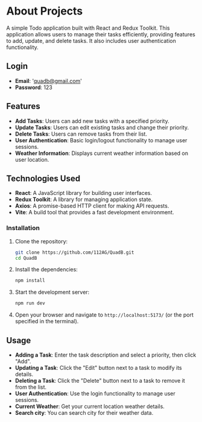 # About Projects 
A simple Todo application built with React and Redux Toolkit. This application allows users to manage their tasks efficiently, providing features to add, update, and delete tasks. It also includes user authentication functionality.

## Login 
 - **Email**: 'quadb@gmail.com'
 - **Password**: 123

## Features

- **Add Tasks**: Users can add new tasks with a specified priority.
- **Update Tasks**: Users can edit existing tasks and change their priority.
- **Delete Tasks**: Users can remove tasks from their list.
- **User Authentication**: Basic login/logout functionality to manage user sessions.
- **Weather Information**: Displays current weather information based on user location.


## Technologies Used

- **React**: A JavaScript library for building user interfaces.
- **Redux Toolkit**: A library for managing application state.
- **Axios**: A promise-based HTTP client for making API requests.
- **Vite**: A build tool that provides a fast development environment.


### Installation

1. Clone the repository:

   ```bash
   git clone https://github.com/112AG/QuadB.git
   cd QuadB
   ```

2. Install the dependencies:

   ```bash
   npm install
   ```

3. Start the development server:

   ```bash
   npm run dev
   ```

4. Open your browser and navigate to `http://localhost:5173/` (or the port specified in the terminal).

## Usage

- **Adding a Task**: Enter the task description and select a priority, then click "Add".
- **Updating a Task**: Click the "Edit" button next to a task to modify its details.
- **Deleting a Task**: Click the "Delete" button next to a task to remove it from the list.
- **User Authentication**: Use the login functionality to manage user sessions.
- **Current Weather**: Get your current location weather details.
- **Search city**: You can search city for their weather data.
